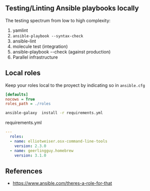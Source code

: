 ## Testing/Linting Ansible playbooks locally

The testing spectrum from low to high complexity:

1. yamlint
2. `ansible-playbook --syntax-check`
3. ansible-lint
4. molecule test (integration)
5. ansible-playbook --check (against production)
6. Parallel infrastructure

## Local roles

Keep your roles local to the proyect by indicating so in `ansible.cfg`

```ini
[defaults]
nocows = True
roles_path = ./roles
```

```bash
ansible-galaxy  install -r requirements.yml
```


requirements.yml
```yaml
---
  roles:
  - name: elliotweiser.osx-command-line-tools
    version: 2.3.0
  - name: geerlingguy.homebrew
    version: 3.1.0
```

## References
- https://www.ansible.com/theres-a-role-for-that